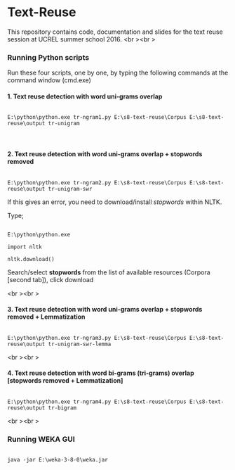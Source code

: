 # Text-Reuse

This repository contains code, documentation and slides for the text reuse session at UCREL summer school 2016.
<br \><br \>
<h3>Running Python scripts</h3>

Run these four scripts, one by one, by typing the following commands at the command window (cmd.exe)

<h4>1. Text reuse detection with word uni-grams overlap</h4>
<code>
E:\python\python.exe tr-ngram1.py E:\s8-text-reuse\Corpus E:\s8-text-reuse\output tr-unigram
</code>
<br \><br \>
<h4>2. Text reuse detection with word uni-grams overlap + stopwords removed</h4>
<code>
E:\python\python.exe tr-ngram2.py E:\s8-text-reuse\Corpus E:\s8-text-reuse\output tr-unigram-swr
</code>

If this gives an error, you need to download/install <i>stopwords</i> within NLTK.

Type;

<code>
E:\python\python.exe
</code>

<code>
import nltk
</code>

<code>
nltk.download()
</code>

Search/select <b>stopwords</b> from the list of available resources (Corpora [second tab]), click download

<br \><br \>
<h4>3. Text reuse detection with word uni-grams overlap + stopwords removed + Lemmatization</h4>
<code>
E:\python\python.exe tr-ngram3.py E:\s8-text-reuse\Corpus E:\s8-text-reuse\output tr-unigram-swr-lemma
</code>

<br \><br \>
<h4>4. Text reuse detection with word bi-grams (tri-grams) overlap [stopwords removed + Lemmatization]</h4>
<code>
E:\python\python.exe tr-ngram4.py E:\s8-text-reuse\Corpus E:\s8-text-reuse\output tr-bigram
</code>

<br \><br \>
<h3>Running WEKA GUI</h3>

<code>
java -jar E:\weka-3-8-0\weka.jar
</code>



